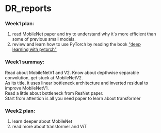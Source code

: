# DR_reports
### Week1 plan: 
1. read MobileNet paper and try to understand why it's more efficient than some of previous small models. 
2. review and learn how to use PyTorch by reading the book ["deep learning with pytorch"](books/Deep-Learning-with-PyTorch.pdf)
### Week1 summay:
Read about MobileNetV1 and V2. Know about depthwise separable convolution, get stuck at MobileNetV2.\
As its title, it uses linear bottleneck architecture and inverted residual to improve MobileNetV1.\
Read a little about bottleneck from ResNet paper.\
Start from attention is all you need paper to learn about transformer

### Week2 plan:
1. learn deeper about MobileNet
2. read more about transformer and ViT